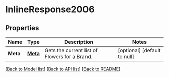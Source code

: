 # InlineResponse2006

## Properties
Name | Type | Description | Notes
------------ | ------------- | ------------- | -------------
**Meta** | [**Meta**](Meta.md) | Gets the current list of Flowers for a Brand. | [optional] [default to null]

[[Back to Model list]](../README.md#documentation-for-models) [[Back to API list]](../README.md#documentation-for-api-endpoints) [[Back to README]](../README.md)


